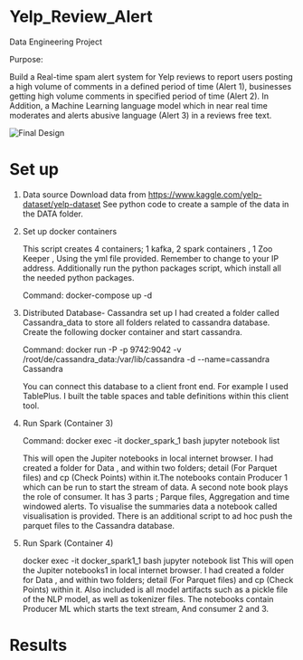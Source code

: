 # Yelp_Review_Alert
Data Engineering Project 

Purpose:

Build a Real-time spam alert system for Yelp reviews to report users posting a high volume of comments in a defined period of time (Alert 1), businesses getting high volume comments in specified period of time (Alert 2). In Addition, a Machine Learning language model which in near real time moderates and alerts abusive language (Alert 3) in a reviews free text. 



![Final Design](https://user-images.githubusercontent.com/8738489/127738869-4ffc72d4-44bf-4166-947a-7f513d989a99.png)




# Set up 

1.	Data source
      Download data from https://www.kaggle.com/yelp-dataset/yelp-dataset
      See python code to create a sample of the data in the DATA folder. 


2.	Set up docker containers 

      This script creates 4 containers; 1 kafka, 2 spark containers , 1 Zoo Keeper , Using the yml file provided. Remember to change to your IP address. 
      Additionally run the python packages script, which install all the needed python packages.

      Command: docker-compose up -d 


3.	Distributed Database- Cassandra set up 
      I had created a folder called Cassandra_data to store all folders related to cassandra database. Create the following docker container and start cassandra.  
      
      Command: docker run -P -p 9742:9042 -v /root/de/cassandra_data:/var/lib/cassandra -d --name=cassandra Cassandra

      You can connect this database to a client front end. For example I used TablePlus. I built the table spaces and table definitions within this client tool. 

4.	Run Spark (Container 3) 
      
      Command: docker exec -it docker_spark_1 bash jupyter notebook list

      This will open the Jupiter notebooks in local internet browser. I had created a folder for Data , and within two folders; detail (For Parquet files) and cp         (Check Points) within it.The notebooks contain Producer 1 which can be run to start the stream of data. A second note book plays the role of consumer. It has       3 parts ; Parque files, Aggregation and time windowed alerts. To visualise the summaries data a notebook called visualisation is provided.  There is an             additional script to ad hoc push the parquet files to the Cassandra database. 

5.	Run Spark (Container 4) 

      docker exec -it docker_spark1_1 bash jupyter notebook list
      This will open the Jupiter notebooks1 in local internet browser. I had created a folder for Data , and within two folders; detail (For Parquet files) and cp         (Check Points) within it. Also included is all model artifacts such as a pickle file of the NLP model, as well as tokenizer files. The notebooks contain             Producer ML which starts the text stream, And consumer 2 and 3.



# Results 








